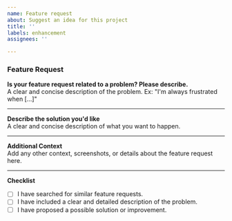 ```yaml
---
name: Feature request
about: Suggest an idea for this project
title: ''
labels: enhancement
assignees: ''

---
```


### Feature Request

**Is your feature request related to a problem? Please describe.**  
A clear and concise description of the problem. Ex: "I'm always frustrated when [...]"

---

**Describe the solution you'd like**  
A clear and concise description of what you want to happen.

---

**Additional Context**  
Add any other context, screenshots, or details about the feature request here.

---

**Checklist**  
- [ ] I have searched for similar feature requests.  
- [ ] I have included a clear and detailed description of the problem.  
- [ ] I have proposed a possible solution or improvement.
